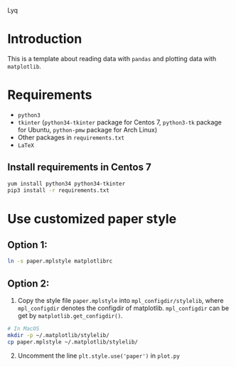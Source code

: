 Lyq

# Introduction
This is a template about reading data with `pandas` and plotting data with `matplotlib`.

# Requirements

* `python3`
* `tkinter` (`python34-tkinter` package for Centos 7, `python3-tk` package for Ubuntu, `python-pmw` package for Arch Linux)
* Other packages in `requirements.txt`
* `LaTeX`

## Install requirements in Centos 7

``` bash
yum install python34 python34-tkinter
pip3 install -r requirements.txt
```

# Use customized paper style
## Option 1:
``` bash
ln -s paper.mplstyle matplotlibrc
```

## Option 2:
1. Copy the style file `paper.mplstyle` into `mpl_configdir/stylelib`,
where `mpl_configdir` denotes the configdir of matplotlib.
`mpl_configdir` can be get by `matplotlib.get_configdir()`.
``` bash
# In MacOS
mkdir -p ~/.matplotlib/stylelib/
cp paper.mplstyle ~/.matplotlib/stylelib/
```
2. Uncomment the line `plt.style.use('paper')` in `plot.py`
